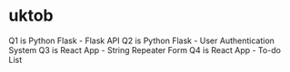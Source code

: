 # uktob

Q1 is Python Flask - Flask API
Q2 is Python Flask - User Authentication System
Q3 is React App - String Repeater Form
Q4 is React App - To-do List
